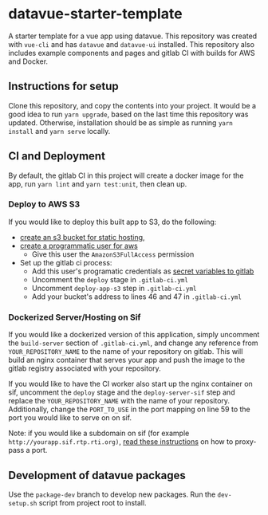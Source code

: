 # datavue-starter-template

A starter template for a vue app using datavue. This repository was created with `vue-cli` and has `datavue` and `datavue-ui` installed. This repository also includes example components and pages and gitlab CI with builds for AWS and Docker.

## Instructions for setup

Clone this repository, and copy the contents into your project. It would be a good idea to run `yarn upgrade`, based on the last time this repository was updated. Otherwise, installation should be as simple as running `yarn install` and `yarn serve` locally.

## CI and Deployment

By default, the gitlab CI in this project will create a docker image for the app, run `yarn lint` and `yarn test:unit`, then clean up.

### Deploy to AWS S3

If you would like to deploy this built app to S3, do the following:

- [create an s3 bucket for static hosting](https://docs.aws.amazon.com/AmazonS3/latest/dev/WebsiteHosting.html),
- [create a programmatic user for aws](https://docs.aws.amazon.com/IAM/latest/UserGuide/id_users_create.html)
  - Give this user the `AmazonS3FullAccess` permission
- Set up the gitlab ci process:
  - Add this user's programatic credentials as [secret variables to gitlab](https://docs.gitlab.com/ee/ci/variables/)
  - Uncomment the `deploy` stage in `.gitlab-ci.yml`
  - Uncomment `deploy-app-s3` step in `.gitlab-ci.yml`
  - Add your bucket's address to lines 46 and 47 in `.gitlab-ci.yml`

### Dockerized Server/Hosting on Sif

If you would like a dockerized version of this application, simply uncomment the `build-server` section of `.gitlab-ci.yml`, and change any reference from `YOUR_REPOSITORY_NAME` to the name of your repository on gitlab. This will build an nginx container that serves your app and push the image to the gitlab registry associated with your repository.

If you would like to have the CI worker also start up the nginx container on sif, uncomment the `deploy` stage and the `deploy-server-sif` step and replace the `YOUR_REPOSITORY_NAME` with the name of your repository. Additionally, change the `PORT_TO_USE` in the port mapping on line 59 to the port you would like to serve on on sif.

Note: if you would like a subdomain on sif (for example `http://yourapp.sif.rtp.rti.org)`, [read these instructions](https://stackoverflow.com/questions/23649444/redirect-subdomain-to-port-nginx-flask) on how to proxy-pass a port.


## Development of datavue packages
Use the `package-dev` branch to develop new packages. Run the `dev-setup.sh` script from project root to install.